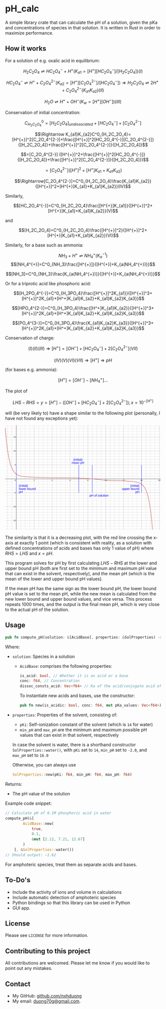 # pH_calc
A simple library crate that can calculate the pH of a solution, given the pKa and concentrations of species in that solution. It is written in Rust in order to maximize performance.
## How it works
For a solution of e.g. oxalic acid in equilibrium:

$$H_2C_2O_4\rightleftharpoons HC_2O_4^{-}+H^{+}(K_{a1}=[H^{+}][HC_2O_4^{-}]/[H_2C_2O_4])(I)$$

$$HC_2O_4^{-}\rightleftharpoons H^{+}+C_2O_4^{2-}(K_{a2}=[H^{+}][C_2O_4^{2-}]/[HC_2O_4^{-}])\Rightarrow H_2C_2O_4\rightleftharpoons 2H^{+}+C_2O_4^{2-}(K_{a1}K_{a2})(II)$$

$$H_2O\rightleftharpoons H^{+}+OH^{-}(K_w=[H^{+}][OH^{-}])(III)$$

Conservation of initial concentration:

$$C^0_{H_2C_2O_4}=[H_2C_2O_4]_{undissociated}+[HC_2O_4^{-}]+[C_2O_4^{2-}]$$

$$\Rightarrow K_{a1}K_{a2}C^0_{H_2C_2O_4}=[H^{+}]^2[C_2O_4^{2-}]+\frac{[H^{+}]^2[HC_2O_4^{-}][C_2O_4^{2-}]}{[H_2C_2O_4]}+\frac{[H^{+}]^2[C_2O_4^{2-}]}{[H_2C_2O_4]}$$

$$=[C_2O_4^{2-}] ([H^{+}]^2+\frac{[H^{+}]^2[HC_2O_4^{-}]}{[H_2C_2O_4]}+\frac{[H^{+}]^2[C_2O_4^{2-}]}{[H_2C_2O_4]})$$

$$=[C_2O_4^{2-}] ([H^{+}]^2+[H^{+}]K_{a1}+K_{a1}K_{a2})$$

$$\Rightarrow[C_2O_4^{2-}]=C^0_{H_2C_2O_4}\frac{K_{a1}K_{a2}}{[H^{+}]^2+[H^{+}]K_{a1}+K_{a1}K_{a2}}(IV)$$

Similarly,

$$[HC_2O_4^{-}]=C^0_{H_2C_2O_4}\frac{[H^{+}]K_{a1}}{[H^{+}]^2+[H^{+}]K_{a1}+K_{a1}K_{a2}}(V)$$

and

$$[H_2C_2O_4]=C^0_{H_2C_2O_4}\frac{[H^{+}]^2}{[H^{+}]^2+[H^{+}]K_{a1}+K_{a1}K_{a2}}(VI)$$

Similarly, for a base such as ammonia:

$$NH_3+H^{+}\rightleftharpoons NH_4^{+}(K_a^{-1})$$
$$[NH_4^{+}]=C^0_{NH_3}\frac{[H^{+}]}{[H^{+}]+K_{a(NH_4^{+})}}$$

$$[NH_3]=C^0_{NH_3}\frac{K_{a(NH_4^{+})}}{[H^{+}]+K_{a(NH_4^{+})}}$$

Or for a triprotic acid like phosphoric acid:

$$[H_2PO_4^{-}]=C^0_{H_3PO_4}\frac{[H^{+}]^2K_{a1}}{[H^{+}]^3+[H^{+}]^2K_{a1}+[H^+]K_{a1}K_{a2}+K_{a1}K_{a2}K_{a3}}$$

$$[HPO_4^{2-}]=C^0_{H_3PO_4}\frac{[H^+]K_{a1}K_{a2}}{[H^{+}]^3+[H^{+}]^2K_{a1}+[H^+]K_{a1}K_{a2}+K_{a1}K_{a2}K_{a3}}$$

$$[PO_4^{3-}]=C^0_{H_3PO_4}\frac{K_{a1}K_{a2}K_{a3}}{[H^{+}]^3+[H^{+}]^2K_{a1}+[H^+]K_{a1}K_{a2}+K_{a1}K_{a2}K_{a3}}$$

Conservation of charge:

$$(I)(II)(III)\Rightarrow[H^{+}]=[OH^{-}]+[HC_2O_4^{-}]+2[C_2O_4^{2-}] (VII)$$

$$(IV)(V)(VI)(VII)\Rightarrow [H^{+}] \Rightarrow pH$$

(for bases e.g. ammonia):

$$[H^{+}]=[OH^{-}]-[NH_4^{+}]...$$

The plot of 

$$LHS-RHS=y=[H^+]-([OH^{-}]+[HC_2O_4^{-}]+2[C_2O_4^{2-}]); x=10^{-[H^{+}]}$$ 

will (be very likely to) have a shape similar to the following plot (personally, I have not found any exceptions yet):

![plot](./res/img/plot.svg)

The similarity is that it is a decreasing plot, with the red line crossing the x-axis at exactly 1 point (which is consistent with reality, as a solution with defined concentrations of acids and bases has only 1 value of pH) where $RHS=LHS$ and $x=pH$.

This program solves for pH by first calculating $LHS-RHS$ at the lower and upper bound pH (both are first set to the minimum and maximum pH value that can exist in the solvent, respectively), and the mean pH (which is the mean of the lower and upper bound pH values).

If the mean pH has the same sign as the lower bound pH, the lower bound pH value is set to the mean pH, while the new mean is calculated from the new lower bound and upper bound values, and vice versa. This process repeats 1000 times, and the output is the final mean pH, which is very close to the actual pH of the solution.
## Usage
```rust 
pub fn compute_pH(solution: &[AcidBase], properties: &SolProperties) -> f64 
```
Where:
- `solution`: Species in a solution
    - `AcidBase`: comprises the following properties:
        ```rust
        is_acid: bool, // Whether it is an acid or a base
        conc: f64, // Concentration
        dissoc_consts_acid: Vec<f64> // Ka of the acid/conjugate acid of the base
        ```
        To instantiate new acids and bases, use the constructor:
        ```rust
        pub fn new(is_acidic: bool, conc: f64, mut pKa_values: Vec<f64>) -> Self
        ```
- `properties`: Properties of the solvent, consisting of:
    - `pKi`: Self-ionization constant of the solvent (which is `14` for water)
    - `min_pH` and `max_pH` are the minimum and maximum possible pH values that can exist in that solvent, respectively

    In case the solvent is water, there is a shorthand constructor `SolProperties::water()`, with `pKi` set to `14`, `min_pH` set to `-2.0`, and `max_pH` set to `16.0`
    
    Otherwise, you can always use 
    ```rust
    SolProperties::new(pKi: f64, min_pH: f64, max_pH: f64)
    ```

Returns:
- The pH value of the solution

Example code snippet:
```rust
// Calculate pH of 0.1M phosphoric acid in water
compute_pH(&[
        AcidBase::new(
            true,
            0.1,
            &mut [2.12, 7.21, 12.67]
        )
    ], &SolProperties::water())
// Should output: ~1.62
```
For amphoteric species, treat them as separate acids and bases.
## To-Do's
- Include the activity of ions and volume in calculations
- Include automatic detection of amphoteric species
- Python bindings so that this library can be used in Python
- GUI app.
## License
Please see `LICENSE` for more information.
## Contributing to this project
All contributions are welcomed. Please let me know if you would like to point out any mistakes.
## Contact
- My GitHub: [github.com/nxhduong](https://github.com/nxhduong)
- My email: duong70g@gmail.com.